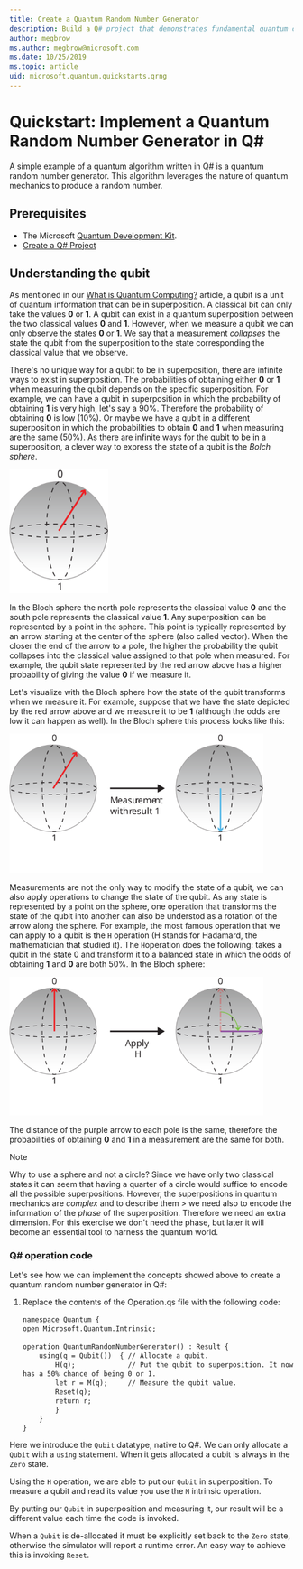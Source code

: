 ```yaml
---
title: Create a Quantum Random Number Generator
description: Build a Q# project that demonstrates fundamental quantum concepts like superposition by creating a quantum random number generator.
author: megbrow
ms.author: megbrow@microsoft.com
ms.date: 10/25/2019
ms.topic: article
uid: microsoft.quantum.quickstarts.qrng
---
```



# Quickstart: Implement a Quantum Random Number Generator in Q#
A simple example of a quantum algorithm written in Q# is a quantum random number generator. This algorithm leverages the nature of quantum mechanics to produce a random number. 

## Prerequisites

- The Microsoft [Quantum Development Kit](install).
- [Create a Q# Project](xref:microsoft.quantum.howto.createproject)


## Understanding the qubit

As mentioned in our [What is Quantum Computing?](xref:microsoft.quantum.overview.what) article, a qubit is a unit of quantum information that can be in superposition. A classical bit can only take the values **0** or **1**. A qubit can exist in a quantum superposition between the two classical values **0** and **1**. However, when we measure a qubit we can only observe the states **0** or **1**. We say that a measurement *collapses* the state the qubit from the superposition to the state corresponding the classical value that we observe.

There's no unique way for a qubit to be in superposition, there are infinite ways to exist in superposition. The probabilities of obtaining either **0** or **1** when measuring the qubit depends on the specific superposition. For example, we can have a qubit in superposition in which the probability of obtaining **1** is very high, let's say a 90%. Therefore the probability of obtaining **0** is low (10%). Or maybe we have a qubit in a different superposition in which the probabilities to obtain **0** and **1** when measuring are the same (50%). As there are infinite ways for the qubit to be in a superposition, a clever way to express the state of a qubit is the *Bolch sphere*.

<img src="./Bloch.svg" width="175">

In the Bloch sphere the north pole represents the classical value **0** and the south pole represents the classical value **1**. Any superposition can be represented by a point in the sphere. This point is typically represented by an arrow starting at the center of the sphere (also called vector). When the closer the end of the arrow to a pole, the higher the probability the qubit collapses into the classical value assigned to that pole when measured. For example, the qubit state represented by the red arrow above has a higher probability of giving the value **0** if we measure it.

Let's visualize with the Bloch sphere how the state of the qubit transforms when we measure it. For example, suppose that we have the state depicted by the red arrow above and we measure it to be **1** (although the odds are low it can happen as well). In the Bloch sphere this process looks like this:

<img src="./Measurement.svg" width="450">

Measurements are not the only way to modify the state of a qubit, we can also apply operations to change the state of the qubit. As any state is represented by a point on the sphere, one operation that transforms the state of the qubit into another can also be understod as a rotation of the arrow along the sphere. For example, the most famous operation that we can apply to a qubit is the `H` operation (H stands for Hadamard, the mathematician that studied it). The `H`operation does the following: takes a qubit in the state 0 and transform it to a balanced state in which the odds of obtaining **1** and **0** are both 50%. In the Bloch sphere:

<img src="./H.svg" width="450">

The distance of the purple arrow to each pole is the same, therefore the probabilities of obtaining **0** and **1** in a measurement are the same for both.

> [!NOTE]
> Why to use a sphere and not a circle? Since we have only two classical states it can seem that having a quarter of a circle would 
> suffice to encode all the possible superpositions. However, the superpositions in quantum mechanics are *complex* and to describe them > we need also to encode the information of the *phase* of the superposition. Therefore we need an extra dimension. For
> this exercise we don't need the phase, but later it will become an essential tool to harness the quantum world.

### Q# operation code
Let's see how we can implement the concepts showed above to create a quantum random number generator in Q#:

1. Replace the contents of the Operation.qs file with the following code:

    ```qsharp
    namespace Quantum {
    open Microsoft.Quantum.Intrinsic;

    operation QuantumRandomNumberGenerator() : Result {
        using(q = Qubit())  { // Allocate a qubit.
            H(q);             // Put the qubit to superposition. It now has a 50% chance of being 0 or 1.
            let r = M(q);     // Measure the qubit value.
            Reset(q);
            return r;
            }
        }
    }
    ```

Here we introduce the `Qubit` datatype, native to Q#. We can only allocate a `Qubit` with a `using` statement. When it gets allocated a qubit is always in the `Zero`  state. 

Using the `H` operation, we are able to put our `Qubit` in superposition. To measure a qubit and read its value you use the `M` intrinsic operation.

By putting our `Qubit` in superposition and measuring it, our result will be a different value each time the code is invoked. 

When a `Qubit` is de-allocated it must be explicitly set back to the `Zero` state, otherwise the simulator will report a runtime error. An easy way to achieve this is invoking `Reset`.
